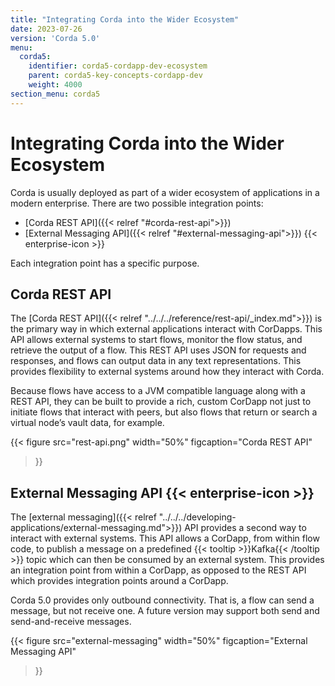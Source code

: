 ```yaml
---
title: "Integrating Corda into the Wider Ecosystem"
date: 2023-07-26
version: 'Corda 5.0'
menu:
  corda5:
    identifier: corda5-cordapp-dev-ecosystem
    parent: corda5-key-concepts-cordapp-dev
    weight: 4000
section_menu: corda5
---
```


# Integrating Corda into the Wider Ecosystem

Corda is usually deployed as part of a wider ecosystem of applications in a modern enterprise. There are two possible integration points:
* [Corda REST API]({{< relref "#corda-rest-api">}})
* [External Messaging API]({{< relref "#external-messaging-api">}}) {{< enterprise-icon >}}

Each integration point has a specific purpose.

## Corda REST API
The [Corda REST API]({{< relref "../../../reference/rest-api/_index.md">}}) is the primary way in which external applications interact with CorDapps. This API allows external systems to start flows, monitor the flow status, and retrieve the output of a flow. This REST API uses JSON for requests and responses, and flows can output data in any text representations. This provides flexibility to external systems around how they interact with Corda.

Because flows have access to a JVM compatible language along with a REST API, they can be built to provide a rich, custom CorDapp not just to initiate flows that interact with peers, but also flows that return or search a virtual node’s vault data, for example.

{{< 
  figure
	 src="rest-api.png"
   width="50%"
	 figcaption="Corda REST API"
>}}

## External Messaging API {{< enterprise-icon >}}

The [external messaging]({{< relref "../../../developing-applications/external-messaging.md">}}) API provides a second way to interact with external systems. This API allows a CorDapp, from within flow code, to publish a message on a predefined {{< tooltip >}}Kafka{{< /tooltip >}} topic which can then be consumed by an external system. This provides an integration point from within a CorDapp, as opposed to the REST API which provides integration points around a CorDapp.

Corda 5.0 provides only outbound connectivity. 
That is, a flow can send a message, but not receive one.
A future version may support both send and send-and-receive messages.

{{< 
  figure
	 src="external-messaging"
   width="50%"
	 figcaption="External Messaging API"
>}}
